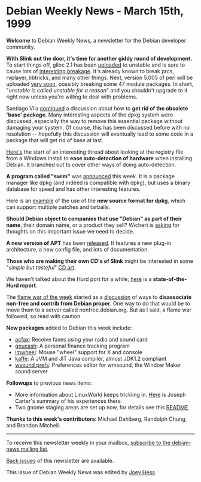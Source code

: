 
Debian Weekly News - March 15th, 1999
=====================================



**Welcome** to Debian Weekly News, a newsletter for the Debian
developer community.





**With Slink out the door, it's time for another giddy round of
development.** To start things off, glibc 2.1 has been
[uploaded](https://lists.debian.org/debian-devel-changes-9903/msg00713.html) to unstable and is sure to cause lots of
[interesting breakage](https://lists.debian.org/debian-devel-9903/msg01185.html). It's already known to break prcs, rvplayer,
libtricks, and many other things. Next, version 5.005 of perl will be uploaded
[very soon](https://lists.debian.org/debian-devel-9903/msg00979.html), possibly breaking some 47 module packages.
In short, "*unstable is called unstable for a reason*" and you shouldn't
upgrade to it right now unless you're willing to deal with problems.




Santiago Vila
[continued](https://lists.debian.org/debian-devel-9903/msg00641.html) a discussion about how to **get rid of the obsolete 'base'
package**. Many interesting aspects of the dpkg system were discussed,
especially the way to remove this essential package without damaging your
system. Of course, this has been discussed before with no resolution --
hopefully this discussion will eventually lead to some code in a package
that will get rid of base at last.




[Here's](https://lists.debian.org/debian-devel-9903/msg00411.html) the start of an interesting thread about looking at the registry
file from a Windows install to **ease auto-detection of hardware** when
installing Debian. It branched out to cover other ways of doing auto-detection.




**A program called "swim"** was
[announced](https://lists.debian.org/debian-devel-9903/msg00856.html) this week. It is a package manager like dpkg (and indeed is
compatible with dpkg), but uses a binary database for speed and has other
interesting features.




Here is an [example](https://www.debian.org/News/weekly/1999/11/mail#mail1) of the use of the **new source
format for dpkg**, which can support multiple patches and tarballs.




**Should Debian object to companies that use "Debian" as part of their
name**, their domain name, or a product they sell? Wichert is
[asking](https://lists.debian.org/debian-devel-9903/msg00994.html) for thoughts on this important issue we need to decide.




**A new version of APT** has been [released](https://www.debian.org/News/weekly/1999/11/mail#mail2).
It features a new plug-in architecture, a new config file, and lots of
documentation.




**Those who are making their own CD's of Slink** might be interested in
some "*simple but tasteful*" [CD
art](https://www.debian.org/~dunham/CD).




We haven't talked about the Hurd port for a while;
[here](https://lists.debian.org/debian-hurd-9903/msg00110.html) is a **state-of-the-Hurd report**.




The
[flame war of the week](https://lists.debian.org/debian-devel-9903/msg00797.html) started as a
[discussion](https://lists.debian.org/debian-devel-9903/msg00213.html) of ways to **disassociate non-free and contrib from Debian
proper**. One way to do that would be to move them to a server called
nonfree.debian.org. But as I said, a flame war followed, so read with caution.




**New packages** added to Debian this week include:



* [acfax](https://www.debian.org/Packages/unstable/hamradio/acfax.html): Receive faxes using your radio and sound card
* [gnucash](https://www.debian.org/Packages/unstable/utils/gnucash.html): A personal finance tracking program
* [imwheel](https://www.debian.org/Packages/unstable/x11/imwheel.html): Mouse "wheel" support for X and console
* [kaffe](https://www.debian.org/Packages/unstable/interpreters/kaffe.html): A JVM and JIT Java compiler, almost JDK1.2 compliant
* [wsound prefs](https://www.debian.org/Packages/unstable/sound/wsoundprefs.html): Preferences editor for wmsound, the Window Maker sound
server



**Followups** to previous news items:



* More information about LinuxWorld keeps trickling in.
[Here](https://lists.debian.org/debian-devel-9903/msg00714.html) is Joseph Carter's summary of his experiences there.
* Two gnome staging areas are set up now, for details see this
[README](https://www.debian.org/~jim/debian-gtk-gnome/README).



**Thanks to this week's contributors**: Michael Dahlberg, Randolph Chung,
and Brandon Mitchell.





---



 To receive this newsletter weekly in your mailbox, [subscribe to the debian-news mailing list](https://lists.debian.org/debian-news/).



[Back issues](https://www.debian.org/News/weekly/) of this newsletter are available.



This issue of Debian Weekly News was edited by [Joey Hess](mailto:dwn@debian.org).




